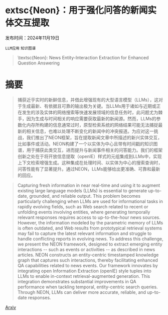 # extsc{Neon}：用于强化问答的新闻实体交互提取

发布时间：2024年11月19日

`LLM应用` `知识图谱`

> \textsc{Neon}: News Entity-Interaction Extraction for Enhanced Question Answering

# 摘要

> 捕获近乎实时的新鲜信息，并借此增强现有的大型语言模型（LLMs），这对于生成最新、有依据且可靠的输出极为关键。当LLMs用于诸如与近期或正在发生的涉及实体的网络搜索等快速发展领域的信息任务时，此问题尤为棘手，因为生成与时间相关的响应需要获取最新的新闻源。然而，LLMs的参数化内存所构建的信息通常过时，原型检索系统的网络结果可能无法捕捉最新的相关信息，也难以处理不断变化的新闻中的冲突报道。为应对这一挑战，我们推出了NEON框架，旨在提取新闻文章中所描述的新兴实体交互，比如事件或活动。NEON构建了一个以实体为中心且带有时间戳的知识图谱，用于捕获此类交互，进而提升与新闻事件相关的问答能力。我们的框架创新之处在于将开放信息提取（openIE）样式的元组集成到LLMs中，实现上下文检索增强生成。这种集成在处理时间、以实体为中心的搜索查询时，问答性能有了显著提升。通过NEON，LLMs能够给出更准确、可靠和最新的回应。

> Capturing fresh information in near real-time and using it to augment existing large language models (LLMs) is essential to generate up-to-date, grounded, and reliable output. This problem becomes particularly challenging when LLMs are used for informational tasks in rapidly evolving fields, such as Web search related to recent or unfolding events involving entities, where generating temporally relevant responses requires access to up-to-the-hour news sources. However, the information modeled by the parametric memory of LLMs is often outdated, and Web results from prototypical retrieval systems may fail to capture the latest relevant information and struggle to handle conflicting reports in evolving news. To address this challenge, we present the NEON framework, designed to extract emerging entity interactions -- such as events or activities -- as described in news articles. NEON constructs an entity-centric timestamped knowledge graph that captures such interactions, thereby facilitating enhanced QA capabilities related to news events. Our framework innovates by integrating open Information Extraction (openIE) style tuples into LLMs to enable in-context retrieval-augmented generation. This integration demonstrates substantial improvements in QA performance when tackling temporal, entity-centric search queries. Through NEON, LLMs can deliver more accurate, reliable, and up-to-date responses.

[Arxiv](https://arxiv.org/abs/2411.12449)